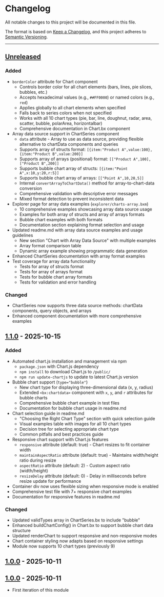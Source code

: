 # Changelog

All notable changes to this project will be documented in this file.

The format is based on [Keep a Changelog](https://keepachangelog.com/en/1.0.0/),
and this project adheres to [Semantic Versioning](https://semver.org/spec/v2.0.0.html).

* * *

## [Unreleased]

### Added

- `borderColor` attribute for Chart component
  - Controls border color for all chart elements (bars, lines, pie slices, bubbles, etc.)
  - Accepts hexadecimal values (e.g., `##FF0000`) or named colors (e.g., `red`)
  - Applies globally to all chart elements when specified
  - Falls back to series colors when not specified
  - Works with all 10 chart types (pie, bar, line, doughnut, radar, area, scatter, bubble, polarArea, horizontalbar)
  - Comprehensive documentation in Chart.bx component
- Array data source support in ChartSeries component
  - `data` attribute - Array to use as data source, providing flexible alternative to chartData components and queries
  - Supports array of structs format: `[{item:"Product A",value:100}, {item:"Product B",value:200}]`
  - Supports array of arrays (positional) format: `[["Product A",100], ["Product B",200]]`
  - Supports bubble chart array of structs: `[{item:"Point A",x:10,y:20,r:5}]`
  - Supports bubble chart array of arrays: `[["Point A",10,20,5]]`
  - Internal `convertArrayToChartData()` method for array-to-chart-data conversion
  - Comprehensive validation with descriptive error messages
  - Mixed format detection to prevent inconsistent data
- Explorer page for array data examples (`explorer/charts-array.bxm`)
  - 10 comprehensive examples showcasing array data source usage
  - Examples for both array of structs and array of arrays formats
  - Bubble chart examples with both formats
  - Documentation section explaining format selection and usage
- Updated readme.md with array data source examples and usage guidelines
  - New section "Chart with Array Data Source" with multiple examples
  - Array format comparison table
  - Dynamic array example showing programmatic data generation
- Enhanced ChartSeries documentation with array format examples
- Test coverage for array data functionality
  - Tests for array of structs format
  - Tests for array of arrays format
  - Tests for bubble chart array formats
  - Tests for validation and error handling

### Changed

- ChartSeries now supports three data source methods: chartData components, query objects, and arrays
- Enhanced component documentation with more comprehensive examples

## [1.1.0] - 2025-10-15

### Added

- Automated chart.js installation and management via npm
  - `package.json` with Chart.js dependency
  - `npm install` to download Chart.js to `/public/`
  - `npm run update-chartjs` to update to latest Chart.js version
- Bubble chart support (`type="bubble"`)
  - New chart type for displaying three-dimensional data (x, y, radius)
  - Extended `<bx:chartdata>` component with `x`, `y`, and `r` attributes for bubble charts
  - Comprehensive bubble chart example in test files
  - Documentation for bubble chart usage in readme.md
- Chart selection guide in readme.md
  - "Choosing the Right Chart Type" section with quick selection guide
  - Visual examples table with images for all 10 chart types
  - Decision tree for selecting appropriate chart type
  - Common pitfalls and best practices guide
- Responsive chart support with Chart.js features
  - `responsive` attribute (default: true) - Chart resizes to fit container width
  - `maintainAspectRatio` attribute (default: true) - Maintains width/height ratio during resize
  - `aspectRatio` attribute (default: 2) - Custom aspect ratio (width/height)
  - `resizeDelay` attribute (default: 0) - Delay in milliseconds before resize update for performance
- Container div now uses flexible sizing when responsive mode is enabled
- Comprehensive test file with 7+ responsive chart examples
- Documentation for responsive features in readme.md

### Changed

- Updated validTypes array in ChartSeries.bx to include "bubble"
- Enhanced buildChartConfig() in Chart.bx to support bubble chart data structure
- Updated renderChart to support responsive and non-responsive modes
- Chart container styling now adapts based on responsive settings
- Module now supports 10 chart types (previously 9)

## [1.0.0] - 2025-10-11

## [1.0.0] - 2025-10-11

- First iteration of this module

[unreleased]: https://github.com/ortus-boxlang/bx-charts/compare/v1.1.0...HEAD
[1.1.0]: https://github.com/ortus-boxlang/bx-charts/compare/v1.0.0...v1.1.0
[1.0.0]: https://github.com/ortus-boxlang/bx-charts/compare/v1.0.0...v1.0.0
